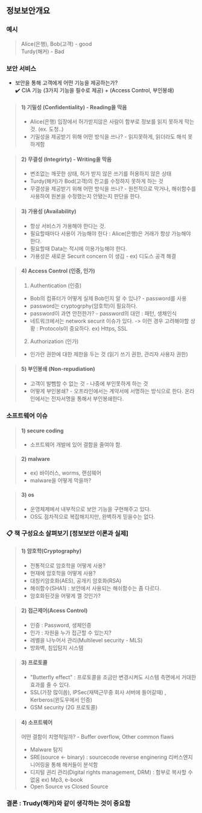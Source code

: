 ## 정보보안개요
### 예시
> Alice(은행), Bob(고객)  - good <br>
> Turdy(해커) - Bad

### 보안 서비스
- 보안을 통해 고객에게 어떤 기능을 제공하는가? <br>
:heavy_check_mark: CIA 기능 (3가지 기능을 필수로 제공) + (Access Control, 부인봉쇄)

> #### 1) 기밀성 (Confidentiality) - Reading을 막음
> - Alice(은행) 입장에서 허가받지않은 사람이 함부로 정보를 읽지 못하게 막는 것. (ex. 도청..)
> - 기밀성을 제공받기 위해 어떤 방식을 쓰나? - 읽지못하게, 읽더라도 해석 못하게함
 
> #### 2) 무결성 (Integrirty) - Writing을 막음
> - 변조없는 깨끗한 상태, 허가 받지 않은 쓰기를 허용하지 않은 상태 
> - Turdy(해커)가 Bod(고객)의 잔고를 수정하지 못하게 하는 것
> - 무결성을 제공받기 위해 어떤 방식을 쓰나? - 원천적으로 막거나, 해쉬함수를 사용하여 원본을 수정했는지 안됐는지 판단을 한다.

> #### 3) 가용성 (Availability)
> - 항상 서비스가 가용해야 한다는 것.
> - 필요할때마다 사용이 가능해야 한다 :  Alice(은행)은 거래가 항상 가능해야 한다. 
> - 필요할때 Data는 적시에 이용가능해야 한다.
> - 가용성은 새로운 Securit concern 이 생김 - ex) 디도스 공격 해결 

> #### 4) Access Control (인증, 인가)
> 1) Authentication (인증)
> - Bob의 컴퓨터가 어떻게 실제 Bob인지 알 수 있나? - password를 사용
> - password는 cryptogrphy(암호학)이 필요하다. 
> - password이 과연 안전한가? - password의 대안 : 패턴, 생채인식 
> - 네트워크에서는 network securit 이슈가 있다. -> 이런 경우 고려해야할 상황 : Protocols이 중요하다. ex) Https, SSL
> 2) Authorization (인가)
> - 인가란 권한에 대한 제한을 두는 것 (읽기 쓰기 권한, 관리자 사용자 권한)

> #### 5) 부인봉쇄 (Non-repudiation)
> - 고객이 발뺌할 수 없는 것 - 나중에 부인못하게 하는 것 
> - 어떻게 부인봉쇄? - 오프라인에서는 계약서에 서명하는 방식으로 한다. 온라인에서는 전자서명을 통해서 부인봉쇄한다. 

### 소프트웨어 이슈

> #### 1) secure coding
> - 소프트웨어 개발에 있어 결함을 줄여야 함.

> #### 2) malware
> - ex) 바이러스, worms, 랜섬웨어
> - malware을 어떻게 막을까? 

> #### 3) os
> - 운영체제에서 내부적으로 보안 기능을 구현해주고 있다.
> - OS도 점차적으로 복잡해지지만, 완벽하게 믿을수는 없다. 

### :clipboard: 책 구성요소 살펴보기 [정보보안 이론과 실제]
> #### 1) 암호학(Cryptography)
> - 전통적으로 암호학을 어떻게 사용?
> -  현재에 암호학을 어떻게 사용?
> - 대칭키암호화(AES), 공개키 암호화(RSA)
> - 해쉬함수(SHA1) : 보안에서 사용되는 해쉬함수는 좀 다르다.
> - 암호화된것을 어떻게 깰 것인가?

> #### 2) 접근제어(Acess Control)
> - 인증 : Password, 생체인증 
> - 인가 : 자원을 누가 접근할 수 있는지? 
> - 레벨을 나누어서 관리(Multilevel security - MLS) 
> - 방화벽, 침입탐지 시스템

> #### 3) 프로토콜
> - "Butterfly effect" : 프로토콜을 조금만 변경시켜도 시스템 측면에서 거대한 효과를 줄 수 있다. 
> - SSL(가장 많이씀), IPSec(재택근무중 회사 서버에 들어갈때) , Kerberos(윈도우에서 인증)
> - GSM security (2G 프로토콜)

> #### 4) 소프트웨어
> 어떤 결함이 치명적일까? - Buffer overflow, Other common flaws
> - Malware 탐지
> - SRE(source <- binary) : sourcecode reverse enginering 리버스엔지니어링을 통해 해커들이 분석함
> - 디지털 권리 관리(Digital rights management, DRM) : 함부로 복사할 수 없음 ex) Mp3, e-book
> - Open Source vs Closed Source

### 결론 : Trudy(해커)와 같이 생각하는 것이 중요함
